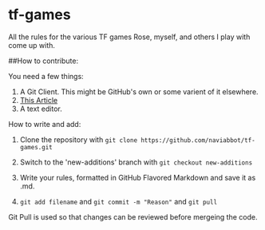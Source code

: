 # tf-games
All the rules for the various TF games Rose, myself, and others I play with come up with.  

##How to contribute:  

You need a few things:  

1. A Git Client. This might be GitHub's own or some varient of it elsewhere.
2. [This Article](https://help.github.com/articles/github-flavored-markdown/)
3. A text editor.  

How to write and add:

1. Clone the repository with ```git clone https://github.com/naviabbot/tf-games.git```

2. Switch to the 'new-additions' branch with ```git checkout new-additions```

3. Write your rules, formatted in GitHub Flavored Markdown and save it as <gamename>.md. 

4. ```git add filename``` and ```git commit -m "Reason"``` and ```git pull```

Git Pull is used so that changes can be reviewed before mergeing the code.
